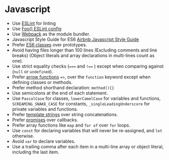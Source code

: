 # Javascript

* Use [ESLint](http://eslint.org/) for linting
* Use [Foo() ESLint config](https://github.com/FooStudio/eslint-config-foo)
* Use [Webpack](https://webpack.github.io/) as the module bundler.
* Javascript Style Guide for ES6 [Airbnb Javascript Style Guide](https://github.com/airbnb/javascript)
* Prefer [ES6 classes](https://developer.mozilla.org/en/docs/Web/JavaScript/Reference/Classes) over prototypes.
* Avoid having files longer than 100 lines (Excluding comments and line breaks) (Object literals and array declarations in multi-lines count as one).
* Use strict equality checks (`===` and `!==` ) except when comparing against (`null` or `undefined`).
* Prefer [arrow functions](https://developer.mozilla.org/en-US/docs/Web/JavaScript/Reference/Functions/Arrow_functions) `=>`, over the `function` keyword except when defining classes or methods.
* Prefer method shorthand declaration: `method(){}`        
* Use semicolons at the end of each statement.
* Use `PascalCase` for classes, `lowerCamelCase` for variables and functions, `SCREAMING_SNAKE_CASE` for constants, `_singleLeadingUnderscore` for private variables and functions.
* Prefer [template strings](https://developer.mozilla.org/en-US/docs/Web/JavaScript/Reference/Template_literals) over string concatenations.     
* Prefer [promises](https://developer.mozilla.org/en-US/docs/Web/JavaScript/Reference/Global_Objects/Promise) over callbacks.
* Prefer array functions like `map` and `for of` over `for` loops.
* Use `const` for declaring variables that will never be re-assigned, and `let` otherwise.
* Avoid `var` to declare variables.
* Use a trailing comma after each item in a multi-line array or object literal, including the last item.     
        